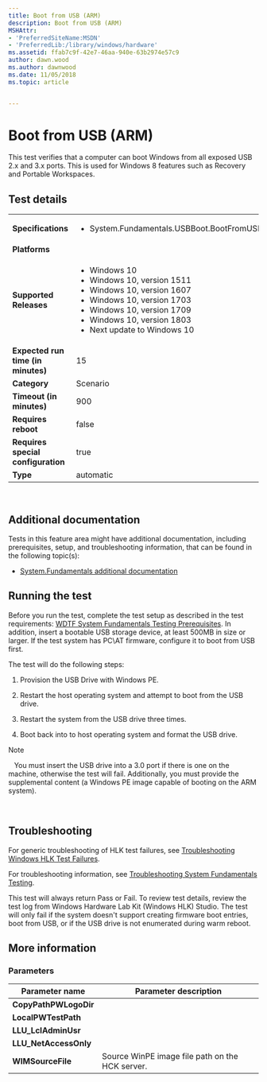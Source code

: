 ```yaml
---
title: Boot from USB (ARM)
description: Boot from USB (ARM)
MSHAttr:
- 'PreferredSiteName:MSDN'
- 'PreferredLib:/library/windows/hardware'
ms.assetid: ffab7c9f-42e7-46aa-940e-63b2974e57c9
author: dawn.wood
ms.author: dawnwood
ms.date: 11/05/2018
ms.topic: article


---
```


# <span id="p_hlk_test.b042c002-e71f-4674-a51b-ba05d9157c69"></span>Boot from USB (ARM)


This test verifies that a computer can boot Windows from all exposed USB 2.x and 3.x ports. This is used for Windows 8 features such as Recovery and Portable Workspaces.

## Test details
|||
|---|---|
| **Specifications**  | <ul><li>System.Fundamentals.USBBoot.BootFromUSB</li></ul> |  
| **Platforms**   | <ul></ul> |
| **Supported Releases** | <ul><li>Windows 10</li><li>Windows 10, version 1511</li><li>Windows 10, version 1607</li><li>Windows 10, version 1703</li><li>Windows 10, version 1709</li><li>Windows 10, version 1803</li><li>Next update to Windows 10</li></ul> |
|**Expected run time (in minutes)**| 15 |
|**Category**| Scenario |
|**Timeout (in minutes)**| 900 |
|**Requires reboot**| false |
|**Requires special configuration**| true |
|**Type**| automatic |

 

## <span id="Additional_documentation"></span><span id="additional_documentation"></span><span id="ADDITIONAL_DOCUMENTATION"></span>Additional documentation


Tests in this feature area might have additional documentation, including prerequisites, setup, and troubleshooting information, that can be found in the following topic(s):

-   [System.Fundamentals additional documentation](system-fundamentals-additional-documentation.md)

## <span id="Running_the_test"></span><span id="running_the_test"></span><span id="RUNNING_THE_TEST"></span>Running the test


Before you run the test, complete the test setup as described in the test requirements: [WDTF System Fundamentals Testing Prerequisites](wdtf-system-fundamentals-testing-prerequisites.md). In addition, insert a bootable USB storage device, at least 500MB in size or larger. If the test system has PC\\AT firmware, configure it to boot from USB first.

The test will do the following steps:

1.  Provision the USB Drive with Windows PE.

2.  Restart the host operating system and attempt to boot from the USB drive.

3.  Restart the system from the USB drive three times.

4.  Boot back into to host operating system and format the USB drive.

>[!NOTE]
>  
You must insert the USB drive into a 3.0 port if there is one on the machine, otherwise the test will fail. Additionally, you must provide the supplemental content (a Windows PE image capable of booting on the ARM system).

 

## <span id="Troubleshooting"></span><span id="troubleshooting"></span><span id="TROUBLESHOOTING"></span>Troubleshooting


For generic troubleshooting of HLK test failures, see [Troubleshooting Windows HLK Test Failures](..\user\troubleshooting-windows-hlk-test-failures.md).

For troubleshooting information, see [Troubleshooting System Fundamentals Testing](troubleshooting-system-fundamentals-testing.md).

This test will always return Pass or Fail. To review test details, review the test log from Windows Hardware Lab Kit (Windows HLK) Studio. The test will only fail if the system doesn't support creating firmware boot entries, boot from USB, or if the USB drive is not enumerated during warm reboot.

## <span id="More_information"></span><span id="more_information"></span><span id="MORE_INFORMATION"></span>More information


### <span id="Parameters"></span><span id="parameters"></span><span id="PARAMETERS"></span>Parameters

| Parameter name         | Parameter description                           |
|------------------------|-------------------------------------------------|
| **CopyPathPWLogoDir**  |                                                 |
| **LocalPWTestPath**    |                                                 |
| **LLU\_LclAdminUsr**   |                                                 |
| **LLU\_NetAccessOnly** |                                                 |
| **WIMSourceFile**      | Source WinPE image file path on the HCK server. |

 

 

 






